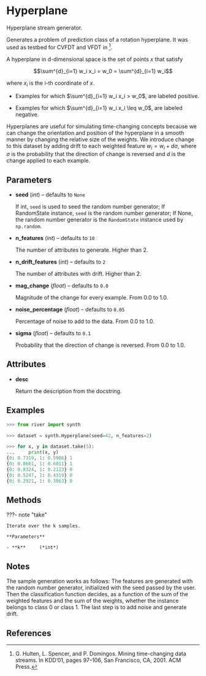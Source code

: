 # Hyperplane

Hyperplane stream generator.

Generates a problem of prediction class of a rotation hyperplane. It was used as testbed for CVFDT and VFDT in [^1]. 

A hyperplane in d-dimensional space is the set of points $x$ that satisfy 

$$\sum^{d}_{i=1} w_i x_i = w_0 = \sum^{d}_{i=1} w_i$$ 

where $x_i$ is the i-th coordinate of $x$. 

- Examples for which $\sum^{d}_{i=1} w_i x_i > w_0$, are labeled positive. 

- Examples for which $\sum^{d}_{i=1} w_i x_i \leq w_0$, are labeled negative. 

Hyperplanes are useful for simulating time-changing concepts because we can change the orientation and position of the hyperplane in a smooth manner by changing the relative size of the weights. We introduce change to this dataset by adding drift to each weighted feature $w_i = w_i + d \sigma$, where $\sigma$ is the probability that the direction of change is reversed and $d$ is the change applied to each example.

## Parameters

- **seed** (*int*) – defaults to `None`

    If int, `seed` is used to seed the random number generator; If RandomState instance, `seed` is the random number generator; If None, the random number generator is the `RandomState` instance used by `np.random`.

- **n_features** (*int*) – defaults to `10`

    The number of attributes to generate. Higher than 2.

- **n_drift_features** (*int*) – defaults to `2`

    The number of attributes with drift. Higher than 2.

- **mag_change** (*float*) – defaults to `0.0`

    Magnitude of the change for every example. From 0.0 to 1.0.

- **noise_percentage** (*float*) – defaults to `0.05`

    Percentage of noise to add to the data. From 0.0 to 1.0.

- **sigma** (*float*) – defaults to `0.1`

    Probability that the direction of change is reversed. From 0.0 to 1.0.


## Attributes

- **desc**

    Return the description from the docstring.


## Examples

```python
>>> from river import synth

>>> dataset = synth.Hyperplane(seed=42, n_features=2)

>>> for x, y in dataset.take(5):
...     print(x, y)
{0: 0.7319, 1: 0.5986} 1
{0: 0.8661, 1: 0.6011} 1
{0: 0.8324, 1: 0.2123} 0
{0: 0.5247, 1: 0.4319} 0
{0: 0.2921, 1: 0.3663} 0
```

## Methods

???- note "take"

    Iterate over the k samples.

    **Parameters**

    - **k**     (*int*)    
    
## Notes

The sample generation works as follows: The features are generated
with the random number generator, initialized with the seed passed by
the user. Then the classification function decides, as a function of
the sum of the weighted features and the sum of the weights, whether
the instance belongs to class 0 or class 1. The last step is to add
noise and generate drift.

## References

[^1]: G. Hulten, L. Spencer, and P. Domingos. Mining time-changing data streams.
      In KDD’01, pages 97–106, San Francisco, CA, 2001. ACM Press.

